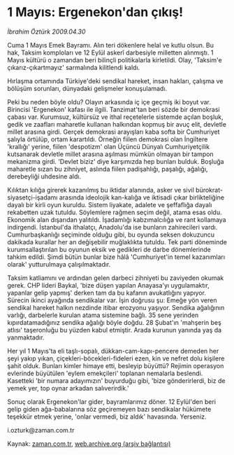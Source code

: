 # 1 Mayıs:  Ergenekon'dan çıkış!

*İbrahim Öztürk 2009.04.30*

<tr><td class="metin" colspan="2" style="padding-top: 20px; padding-left: 5px; padding-right: 10px;">Cuma 1 Mayıs Emek Bayramı. Alın teri dökenlere helal ve kutlu olsun. Bu hak, Taksim komploları ve 12 Eylül askerî darbesiyle milletten alınmıştı. 1 Mayıs kültürü o zamandan beri bilinçli politikalarla kirletildi. Olay, 'Taksim'e çıkarız-çıkartmayız' sarmalında kilitlendi kaldı.</td></tr><tr><td class="metin" colspan="2" style="padding-top: 20px; padding-left: 5px; padding-right: 10px;"><p>Hırlaşma ortamında Türkiye'deki sendikal hareket, insan hakları, çalışma ve bölüşüm sorunları, dünyadaki gelişmeler konuşulamadı. 
<p> Peki bu neden böyle oldu? Olayın arkasında iç içe geçmiş iki boyut var. Birincisi 'Ergenekon' kafası ile ilgili. Tanzimat'tan beri sözde bir demokrasi çabası var. Kurumsuz, kültürsüz ve ithal reçetelerle sistemde açılan boşluk, gedik ve zaafları maharetle kullanan halkından kopmuş bir avuç elit, devletle millet arasına girdi. Gerçek demokrasi arayışları kaba softa bir Cumhuriyet şalıyla örtülüp, ortam karartıldı. Örneğin fiilen demokrasi olan İngiltere 'krallığı' yerine, fiilen 'despotizm' olan Üçüncü Dünyalı Cumhuriyetçilik kutsanarak devletle millet arasına aşılması mümkün olmayan bir tampon mekanizma girdi. 'Devlet biziz' diye karşımızda hep bunları bulduk. Boşluğa maharetle sızan bu zihniyet, aslında fiilen padişahlığı, paşalığı, ağalığı, derebeyliği uhdesine aldı. 
<p> Kılıktan kılığa girerek kazanılmış bu iktidar alanında, asker ve sivil bürokrat-siyasetçi-işadamı arasında ideolojik kan-kalığa ve iktisadi çıkar birlikteliğine dayalı bir kirli oyun kuruldu. Sistem liyakate, adalete ve şeffaflığa dayalı rekabetten uzak tutuldu. Söylemlere rağmen seçim değil, atama esas oldu. Ekonomik alan dışarıdan yalıtıldı. İşadamlığı kabzımalcılığa ve rant kollamaya indirgendi. İstanbul'da ithalatçı, Anadolu'da ise bunların zahirecileri vardı. Cumhurbaşkanlığı seçiminde olduğu gibi, bu oyunda seksen dokuzuncu dakikada kurallar her an değişebilir muğlaklıkta tutuldu. Tek parti döneminde kurumsallaştırılan bu oyunun eksik ve gedikleri de darbe dönemlerinde tahkim edildi. Şimdi bütün bunlar bize hâlâ 'Cumhuriyet'in temel kazanımları olarak' yutturulmaya çalışılmaktadır.
<p> Taksim katliamını ve ardından gelen darbeci zihniyeti bu zaviyeden okumak gerek. CHP lideri Baykal, 'bize düşen yapılan Anayasa'yı uygulamaktır, yapanlar gelip yapmış' derken tam da bu kafanın avukatlığını yapıyor. Sürecin ikinci ayağında sendikalar var. İşin doğrusu şu: Emeğe yön veren sendikal hareket halkın nezdinde itibar erozyonu yaşıyor. Sendika ağalığının varlığı, darbelerle kurulan atama sistemine bağlı. 35 sene yerinden kıpırdatamadığınız sendika ağalığı böyle doğdu. 28 Şubat'ın 'mahşerin beş atlısı' taşeronluğu bu yüzden kabul etmiştir. Arada kurunun yanında yaş da yanmaktadır.
<p> Her yıl 1 Mayıs'ta eli taşlı-sopalı, dükkan-cam-kapı-pencere demeden her şeyi yakıp yıkan, çiçekleri-böcekleri-fideleri ezen, kin ve nefret dolu kişilere şahit olduk. Bunları kimler himaye etti, besleyip büyüttü? Rejimin operasyon evlerinde büyütülen 'eylem emekçileri' toplanan nemalarla beslendi. Kasetteki 'bir numara adayımızın' buyurduğu gibi, 'bize gönderirlerdi, biz de yemek yer, top oynar arkadan salıverirdik.'
<p> Sonuç olarak Ergenekon'lar gider, bayramlarımız döner. 12 Eylül'den beri gelip giden ağa-babalarına söz geçiremeyen bazı sendikalar hükümete teşekkür etmek yerine, 'onlar vermedi, biz aldık' havasında. Yerseniz.
<p>i.ozturk@zaman.com.tr<br/></p></p></p></p></p></p></p></td></tr>

Kaynak: [zaman.com.tr](http://zaman.com.tr/yazar.do?yazino=843134), [web.archive.org (arşiv bağlantısı)](http://web.archive.org/web/20090609152146/http://zaman.com.tr:80/yazar.do?yazino=843134)

